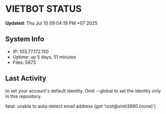 # VIETBOT STATUS
**Updated**: Thu Jul 10 09:04:19 PM +07 2025

## System Info
- IP: 103.77.172.150
- Uptime: up 5 days, 51 minutes
- Files: 5673

## Last Activity

to set your account's default identity.
Omit --global to set the identity only in this repository.

fatal: unable to auto-detect email address (got 'root@vinh3690.(none)')
